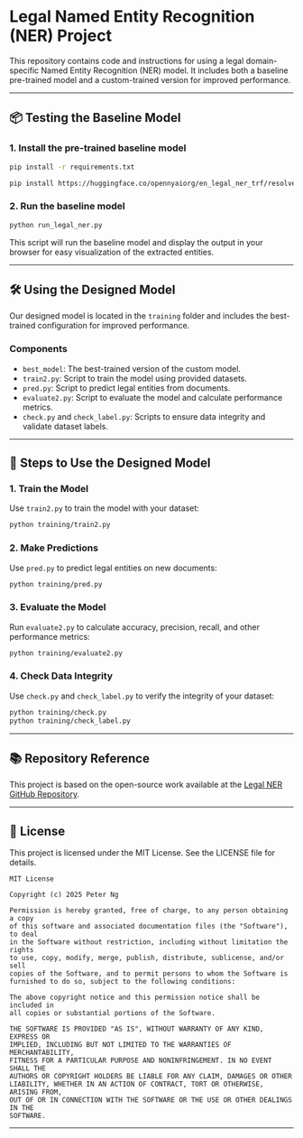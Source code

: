 
# Legal Named Entity Recognition (NER) Project

This repository contains code and instructions for using a legal domain-specific Named Entity Recognition (NER) model. It includes both a baseline pre-trained model and a custom-trained version for improved performance.

---

## 📦 Testing the Baseline Model

### 1. Install the pre-trained baseline model

```bash
pip install -r requirements.txt
```

```bash
pip install https://huggingface.co/opennyaiorg/en_legal_ner_trf/resolve/main/en_legal_ner_trf-3.2.0-py3-none-any.whl
```

### 2. Run the baseline model

```bash
python run_legal_ner.py
```

This script will run the baseline model and display the output in your browser for easy visualization of the extracted entities.

---

## 🛠 Using the Designed Model

Our designed model is located in the `training` folder and includes the best-trained configuration for improved performance.

### Components

- `best_model`: The best-trained version of the custom model.
- `train2.py`: Script to train the model using provided datasets.
- `pred.py`: Script to predict legal entities from documents.
- `evaluate2.py`: Script to evaluate the model and calculate performance metrics.
- `check.py` and `check_label.py`: Scripts to ensure data integrity and validate dataset labels.

---

## 🚀 Steps to Use the Designed Model

### 1. Train the Model

Use `train2.py` to train the model with your dataset:

```bash
python training/train2.py
```

### 2. Make Predictions

Use `pred.py` to predict legal entities on new documents:

```bash
python training/pred.py
```

### 3. Evaluate the Model

Run `evaluate2.py` to calculate accuracy, precision, recall, and other performance metrics:

```bash
python training/evaluate2.py
```

### 4. Check Data Integrity

Use `check.py` and `check_label.py` to verify the integrity of your dataset:

```bash
python training/check.py
python training/check_label.py
```

---

## 📚 Repository Reference

This project is based on the open-source work available at the [Legal NER GitHub Repository](https://github.com/Legal-NLP-EkStep/legal_NER?tab=readme-ov-file).

---

## 📝 License

This project is licensed under the MIT License. See the LICENSE file for details.

```plaintext
MIT License

Copyright (c) 2025 Peter Ng

Permission is hereby granted, free of charge, to any person obtaining a copy
of this software and associated documentation files (the "Software"), to deal
in the Software without restriction, including without limitation the rights
to use, copy, modify, merge, publish, distribute, sublicense, and/or sell
copies of the Software, and to permit persons to whom the Software is
furnished to do so, subject to the following conditions:

The above copyright notice and this permission notice shall be included in
all copies or substantial portions of the Software.

THE SOFTWARE IS PROVIDED "AS IS", WITHOUT WARRANTY OF ANY KIND, EXPRESS OR
IMPLIED, INCLUDING BUT NOT LIMITED TO THE WARRANTIES OF MERCHANTABILITY,
FITNESS FOR A PARTICULAR PURPOSE AND NONINFRINGEMENT. IN NO EVENT SHALL THE
AUTHORS OR COPYRIGHT HOLDERS BE LIABLE FOR ANY CLAIM, DAMAGES OR OTHER
LIABILITY, WHETHER IN AN ACTION OF CONTRACT, TORT OR OTHERWISE, ARISING FROM,
OUT OF OR IN CONNECTION WITH THE SOFTWARE OR THE USE OR OTHER DEALINGS IN THE
SOFTWARE.
```

---
